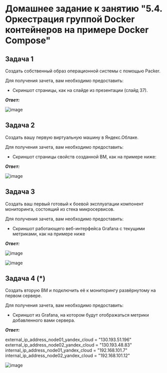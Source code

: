 # Домашнее задание к занятию "5.4. Оркестрация группой Docker контейнеров на примере Docker Compose"

## Задача 1

Создать собственный образ операционной системы с помощью Packer.

Для получения зачета, вам необходимо предоставить:

+ Скриншот страницы, как на слайде из презентации (слайд 37).

***Ответ:***

![image](https://user-images.githubusercontent.com/106968319/188450203-29e67fd9-cdc8-43bf-b193-9962c40dd6cb.png)


## Задача 2

Создать вашу первую виртуальную машину в Яндекс.Облаке.

Для получения зачета, вам необходимо предоставить:

+ Скриншот страницы свойств созданной ВМ, как на примере ниже:

***Ответ:***

![image](https://user-images.githubusercontent.com/106968319/188449709-f73d5dc5-5158-4358-974b-1cbc881c9a82.png)


## Задача 3

Создать ваш первый готовый к боевой эксплуатации компонент мониторинга, состоящий из стека микросервисов.

Для получения зачета, вам необходимо предоставить:

+ Скриншот работающего веб-интерфейса Grafana с текущими метриками, как на примере ниже

***Ответ:***

![image](https://user-images.githubusercontent.com/106968319/188464807-5cb9e2c6-cf00-47dd-a5d2-c6d31266f30f.png)


![image](https://user-images.githubusercontent.com/106968319/188464636-ed098b94-1a06-4336-9a8e-cd6ae82be918.png)


## Задача 4 (*)

Создать вторую ВМ и подключить её к мониторингу развёрнутому на первом сервере.

Для получения зачета, вам необходимо предоставить:


+ Скриншот из Grafana, на котором будут отображаться метрики добавленного вами сервера.

***Ответ:***

external_ip_address_node01_yandex_cloud = "130.193.51.196"
external_ip_address_node02_yandex_cloud = "130.193.48.83"
internal_ip_address_node01_yandex_cloud = "192.168.101.7"
internal_ip_address_node02_yandex_cloud = "192.168.101.12"


![image](https://user-images.githubusercontent.com/106968319/188674214-60d30ff3-99e5-4693-b60a-2c58e7d1e580.png)

